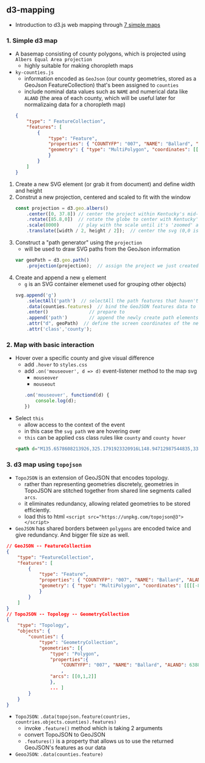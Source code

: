 ## d3-mapping
- Introduction to d3.js web mapping through [7 simple maps](https://github.com/maptimelex/d3-mapping)

### 1. Simple d3 map
- A basemap consisting of county polygons, which is projected using `Albers Equal Area projection`
    - highly suitable for making choropleth maps
- `ky-counties.js`
    - information encoded as `GeoJson` (our county geometries, stored as a GeoJson FeatureCollection) that's been assigned to `counties`
    - include nominal data values such as `NAME` and numerical data like `ALAND` (the area of each county, which will be useful later for normalizaing data for a choropleth map)
    ```json
    {
        "type": " FeatureCollection",
        "features": [
            { 
                "type": "Feature", 
                "properties": { "COUNTYFP": "007", "NAME": "Ballard", "ALAND": 638843907 },
                "geometry": { "type": "MultiPolygon", "coordinates": [[[[-89.1719, 37.0682], ... ]]]
                }
            }
        ]
    }
    ```
1. Create a new SVG element (or grab it from document) and define width and height
2. Construt a new projection, centered and scaled to fit with the window
    ```js
    const projection = d3.geo.albers() 
        .center([0, 37.8]) // center the project within Kentucky's mid-latitude
        .rotate([85.8,0])  // rotate the globe to center with Kentucky's mid-longitude
        .scale(8000)       // play with the scale until it's 'zoomed' about right
        .translate([width / 2, height / 2]);  // center the svg (0,0 is top, left)
    ```
3. Construct a "path generator" using the `projection`
    - will be used to draw SVG paths from the GeoJson information
    ```js
    var geoPath = d3.geo.path()
        .projection(projection);  // assign the project we just created to it
    ```
4. Create and append a new `g` element 
    - `g` is an SVG container elemenet used for grouping other objects)
    ```js
    svg.append('g')           
        .selectAll('path')  // selectAll the path features that haven't been created yet
        .data(counties.features)  // bind the GeoJSON features data to them
        .enter()               // prepare to
        .append('path')        // append the newly create path elements to the 'g'
        .attr("d", geoPath)  // define the screen coordinates of the new path(s)
        .attr('class','county');
    ```

### 2. Map with basic interaction
- Hover over a specific county and give visual difference
    - add `.hover` to `styles.css`
    - add `.on('mouseover', d => d)` event-listener method to the map svg
        - `mouseover`
        - `mouseout`
        ```js
        .on('mouseover', functiond(d) {
            console.log(d);
        })
        ```
- Select `this`
    - allow access to the context of the event
    - in this case the `svg path` we are hovering over
    - `this` can be applied css class rules like `county` and `county hover`
    ```html
    <path d="M135.6578608213926,325.1791923320916L148.94712987544835,330.96846477197414L156.85700021839295,337.5066728772126L170.02471713461267,342.3194950087782L174.8640722660515,347.7506914297701L183.81927407398263,355.4261710197561L183.37741868720104,366.7670542960359L147.0743565942622,365.0017122362642L146.7641260587979,363.9763167461397L135.05711732490607,325.3568870701429Z"></path>
    ```

### 3. d3 map using `topojson`
- `TopoJSON` is an extension of GeoJSON that encodes topology.
    - rather than representing geometries discretely, geometries in TopoJSON are stitched together from shared line segments called `arcs`.
    - it eliminates redundancy, allowing related geometries to be stored efficiently.
    - load this to html `<script src="https://unpkg.com/topojson@3"></script>`
- `GeoJSON` has shared borders between `polygons` are encoded twice and give redundancy. And bigger file size as well.
```json
// GeoJSON -- FeatureCollection
{
    "type": "FeatureCollection",
    "features": [
        { 
            "type": "Feature", 
            "properties": { "COUNTYFP": "007", "NAME": "Ballard", "ALAND": 638843907 },
            "geometry": { "type": "MultiPolygon", "coordinates": [[[[-89.1719, 37.0682], ... ]]]
            }
        }
    ]
}
// TopoJSON -- Topology -- GeometryCollection
{
    "type": "Topology",
    "objects": {
        "counties": {
            "type": "GeometryCollection",
            "geometries": [{
                "type": "Polygon",
                "properties":{
                    "COUNTYFP": "007", "NAME": "Ballard", "ALAND": 638843907, "oil_wells": 0, "gas_wells": 0}
                    ,
                "arcs": [[0,1,2]]
                },
                ... ]
        }
    }
}
```
- `TopoJSON`: `.data(topojson.feature(countries, countries.objects.counties).features)`
    - invoke `.feature()` method which is taking 2 arguments
    - convert TopoJSON to GeoJSON
    - `.features()` is a property that allows us to use the returned GeoJSON's features as our data
- `GeooJSON`: `.data(counties.feature)`

